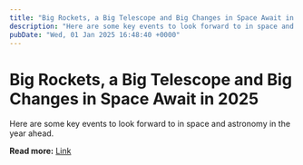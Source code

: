 ```yaml
---
title: "Big Rockets, a Big Telescope and Big Changes in Space Await in 2025"
description: "Here are some key events to look forward to in space and astronomy in the year ahead."
pubDate: "Wed, 01 Jan 2025 16:48:40 +0000"
---
```


# Big Rockets, a Big Telescope and Big Changes in Space Await in 2025

Here are some key events to look forward to in space and astronomy in the year ahead.

**Read more:** [Link](https://www.nytimes.com/2025/01/01/science/space-astronomy-nasa.html)